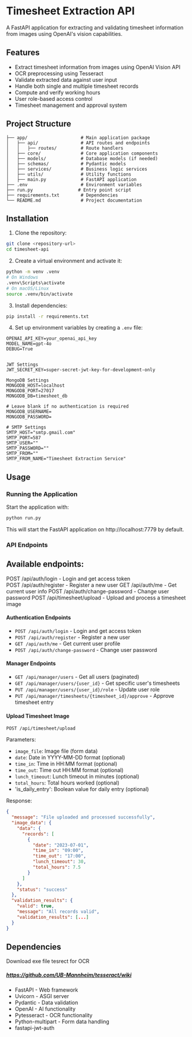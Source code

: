 # Timesheet Extraction API

A FastAPI application for extracting and validating timesheet information from images using OpenAI's vision capabilities.

## Features

- Extract timesheet information from images using OpenAI Vision API
- OCR preprocessing using Tesseract
- Validate extracted data against user input
- Handle both single and multiple timesheet records
- Compute and verify working hours
- User role-based access control
- Timesheet management and approval system

## Project Structure

```
├── app/                    # Main application package
│   ├── api/                # API routes and endpoints
│   │   ├── routes/         # Route handlers
│   ├── core/               # Core application components
│   ├── models/             # Database models (if needed)
│   ├── schemas/            # Pydantic models
│   ├── services/           # Business logic services
│   ├── utils/              # Utility functions
│   ├── main.py             # FastAPI application
├── .env                    # Environment variables
├── run.py                 # Entry point script
├── requirements.txt        # Dependencies
└── README.md               # Project documentation
```

## Installation

1. Clone the repository:

```bash
git clone <repository-url>
cd timesheet-api
```

2. Create a virtual environment and activate it:

```bash
python -m venv .venv
# On Windows
.venv\Scripts\activate
# On macOS/Linux
source .venv/bin/activate
```

3. Install dependencies:

```bash
pip install -r requirements.txt
```

4. Set up environment variables by creating a `.env` file:

```
OPENAI_API_KEY=your_openai_api_key
MODEL_NAME=gpt-4o
DEBUG=True


JWT Settings
JWT_SECRET_KEY=super-secret-jwt-key-for-development-only

MongoDB Settings 
MONGODB_HOST=localhost
MONGODB_PORT=27017
MONGODB_DB=timesheet_db

# Leave blank if no authentication is required
MONGODB_USERNAME=
MONGODB_PASSWORD=

# SMTP Settings
SMTP_HOST="smtp.gmail.com"
SMTP_PORT=587
SMTP_USER=""
SMTP_PASSWORD=""
SMTP_FROM=""
SMTP_FROM_NAME="Timesheet Extraction Service"

```

## Usage

### Running the Application

Start the application with:

```bash
python run.py
```

This will start the FastAPI application on http://localhost:7779 by default.

### API Endpoints

Available endpoints:
-------------------------------------------------
POST   /api/auth/login        - Login and get access token  
POST   /api/auth/register     - Register a new user
GET    /api/auth/me           - Get current user info
POST   /api/auth/change-password - Change user password
POST   /api/timesheet/upload   - Upload and process a timesheet image

#### Authentication Endpoints
- `POST /api/auth/login` - Login and get access token
- `POST /api/auth/register` - Register a new user
- `GET /api/auth/me` - Get current user profile
- `POST /api/auth/change-password` - Change user password

#### Manager Endpoints
- `GET /api/manager/users` - Get all users (paginated)
- `GET /api/manager/users/{user_id}` - Get specific user's timesheets
- `PUT /api/manager/users/{user_id}/role` - Update user role
- `PUT /api/manager/timesheets/{timesheet_id}/approve` - Approve timesheet entry


#### Upload Timesheet Image

```
POST /api/timesheet/upload
```

Parameters:
- `image_file`: Image file (form data)
- `date`: Date in YYYY-MM-DD format (optional)
- `time_in`: Time in HH:MM format (optional)
- `time_out`: Time out HH:MM format (optional)
- `lunch_timeout`: Lunch timeout in minutes (optional)
- `total_hours`: Total hours worked (optional)
- 'is_daily_entry': Boolean value for daily entry (optional)

Response:
```json
{
  "message": "File uploaded and processed successfully",
  "image_data": {
    "data": {
      "records": [
        {
          "date": "2023-07-01",
          "time_in": "09:00",
          "time_out": "17:00",
          "lunch_timeout": 30,
          "total_hours": 7.5
        }
      ]
    },
    "status": "success"
  },
  "validation_results": {
    "valid": true,
    "message": "All records valid",
    "validation_results": [...]
  }
}
```


## Dependencies

 Download exe file tesrect for OCR
##### https://github.com/UB-Mannheim/tesseract/wiki

- FastAPI - Web framework
- Uvicorn - ASGI server
- Pydantic - Data validation
- OpenAI - AI functionality
- Pytesseract - OCR functionality
- Python-multipart - Form data handling
- fastapi-jwt-auth